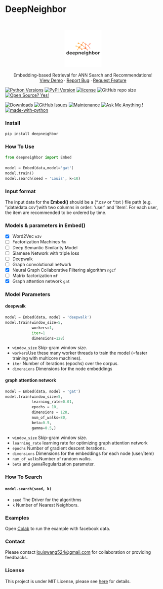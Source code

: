 # DeepNeighbor
<br />
<p align="center">
  <a href="https://github.com/othneildrew/Best-README-Template">
    <img src="deepneighbor_logo.png" alt="Logo" width="120" height="120">
  </a>
  <p align="center">
    Embedding-based Retrieval for ANN Search and Recommendations!
    <br />
    <a href="https://colab.research.google.com/drive/1j6uWt_YYyHBQDK7EN3f5GTTZTmNn2Xc5?usp=sharing">View Demo</a>
    ·
    <a href="https://github.com/Lou1sWang/deepneighbor/issues">Report Bug</a>
    ·
    <a href="https://github.com/Lou1sWang/deepneighbor/issues">Request Feature</a>
  </p>
</p>

[![Python Versions](https://img.shields.io/pypi/pyversions/deepneighbor.svg)](https://pypi.org/project/deepneighbor)
[![PyPI Version](https://img.shields.io/pypi/v/deepneighbor.svg)](https://pypi.org/project/deepneighbor)
[![license](https://img.shields.io/github/license/LouisBIGDATA/deepneighbor.svg?maxAge=2592000)](https://github.com/LouisBIGDATA/deepneighbor)
![GitHub repo size](https://img.shields.io/github/repo-size/Lou1sWang/deepneighbor)
[![Open Source? Yes!](https://badgen.net/badge/Open%20Source%20%3F/Yes%21/blue?icon=github)](https://github.com/Lou1sWang/deepneighbor/)


[![Downloads](https://pepy.tech/badge/deepneighbor)](https://pepy.tech/project/deepneighbor)
[![GitHub Issues](https://img.shields.io/github/issues/Lou1sWang/deepneighbor.svg)](https://github.com/Lou1sWang/deepneighbor/issues)
[![Maintenance](https://img.shields.io/badge/Maintained%3F-yes-green.svg)](https://GitHub.com/Lou1sWang/deepneighbor/graphs/commit-activity)
[![Ask Me Anything !](https://img.shields.io/badge/Ask%20me-anything-1abc9c.svg)](louiswang524@gmail.com)
[![made-with-python](https://img.shields.io/badge/Made%20with-Python-1f425f.svg)](https://www.python.org/)


### Install
```python
pip install deepneighbor
```
### How To Use

```python
from deepneighbor import Embed

model = Embed(data,model='gat')
model.train()
model.search(seed = 'Louis', k=10)
```
### Input format
The input data for the **Embed()** should be a (*.csv or *.txt ) file path (e.g. '\data\data.csv')with two columns in order: 'user' and 'item'. For each user, the item are recommended to be ordered by time.
### Models & parameters in Embed()
- [x] Word2Vec `w2v`
- [ ] Factorization Machines `fm`
- [ ] Deep Semantic Similarity Model
- [ ] Siamese Network with triple loss
- [ ] Deepwalk
- [ ] Graph convolutional network
- [x] Neural Graph Collaborative Filtering algorithm `ngcf`
- [ ] Matrix factorization `mf`
- [x] Graph attention network                        `gat`

### Model Parameters
#### deepwalk
```python
model = Embed(data, model = 'deepwalk')
model.train(window_size=5,
            workers=1,
            iter=1
            dimensions=128)
```
- ```window_size``` Skip-gram window size.
- ```workers```Use these many worker threads to train the model (=faster training with multicore machines).
- ```iter``` Number of iterations (epochs) over the corpus.
- ```dimensions``` Dimensions for the node embeddings


#### graph attention network 
```python
model = Embed(data, model = 'gat')
model.train(window_size=5,
            learning_rate=0.01,
            epochs = 10,
            dimensions = 128,
            num_of_walks=80,
            beta=0.5,
            gamma=0.5,)
```
- ```window_size``` Skip-gram window size.
- ```learning_rate``` learning rate for optimizing graph attention network
- ```epochs``` Number of gradient descent iterations.
- ```dimensions``` Dimensions for the embeddings for each node (user/item)
- ```num_of_walks```Number of random walks.
- ```beta``` and ```gamma```Regularization parameter.

### How To Search
#### ```model.search(seed, k)```
- ```seed``` The Driver for the algorithms
- ```k``` Number of Nearest Neighbors.

### Examples
Open [Colab](https://colab.research.google.com/drive/1j6uWt_YYyHBQDK7EN3f5GTTZTmNn2Xc5?usp=sharing) to run the example with facebook data.
### Contact
Please contact louiswang524@gmail.com for collaboration or providing feedbacks.
### License
This project is under MIT License, please see [here](LICENSE) for details.
